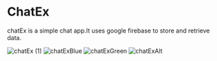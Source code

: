 # ChatEx

chatEx is a simple chat app.It uses google firebase to store and retrieve data.


![chatEx (1)](https://user-images.githubusercontent.com/86603322/204323923-bcc83a94-18ad-4311-a6a3-327b9f8f3249.png)
![chatExBlue](https://user-images.githubusercontent.com/86603322/204330348-5d2d2665-a35b-49ce-bd80-eb993d26852a.png)
![chatExGreen](https://user-images.githubusercontent.com/86603322/204330355-8efd2f78-18b4-4058-bd31-0895c8bb3c91.png)
![chatExAlt](https://user-images.githubusercontent.com/86603322/204330367-edb2a708-ecf6-4e6f-969e-04a7bde5189e.png)
